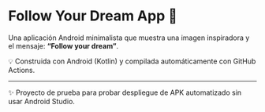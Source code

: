 # Follow Your Dream App 🌟

Una aplicación Android minimalista que muestra una imagen inspiradora y el mensaje:
**“Follow your dream”**.

💡 Construida con Android (Kotlin) y compilada automáticamente con GitHub Actions.

---
✨ Proyecto de prueba para probar despliegue de APK automatizado sin usar Android Studio.
